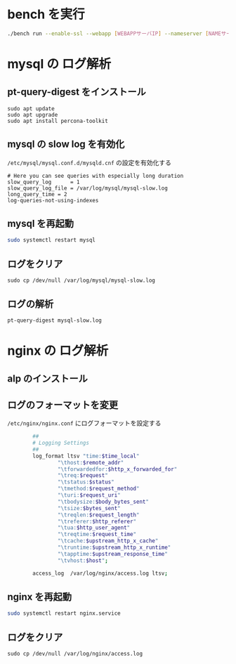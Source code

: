 # bench を実行

```bash
./bench run --enable-ssl --webapp [WEBAPPサーバIP] --nameserver [NAMEサーバIP]
```

# mysql の ログ解析
## pt-query-digest をインストール

```
sudo apt update
sudo apt upgrade
sudo apt install percona-toolkit
```

## mysql の slow log を有効化

`/etc/mysql/mysql.conf.d/mysqld.cnf` の設定を有効化する

```
# Here you can see queries with especially long duration
slow_query_log		= 1
slow_query_log_file	= /var/log/mysql/mysql-slow.log
long_query_time = 2
log-queries-not-using-indexes
```

## mysql を再起動

```bash
sudo systemctl restart mysql
```

## ログをクリア

```
sudo cp /dev/null /var/log/mysql/mysql-slow.log
```

## ログの解析

```bash
pt-query-digest mysql-slow.log
```

# nginx の ログ解析
## alp のインストール

## ログのフォーマットを変更

`/etc/nginx/nginx.conf` にログフォーマットを設定する

```bash
        ##
        # Logging Settings
        ##
        log_format ltsv "time:$time_local"
                "\thost:$remote_addr"
                "\tforwardedfor:$http_x_forwarded_for"
                "\treq:$request"
                "\tstatus:$status"
                "\tmethod:$request_method"
                "\turi:$request_uri"
                "\tbodysize:$body_bytes_sent"
                "\tsize:$bytes_sent"
                "\treqlen:$request_length"
                "\treferer:$http_referer"
                "\tua:$http_user_agent"
                "\treqtime:$request_time"
                "\tcache:$upstream_http_x_cache"
                "\truntime:$upstream_http_x_runtime"
                "\tapptime:$upstream_response_time"
                "\tvhost:$host";

        access_log  /var/log/nginx/access.log ltsv;
```

## nginx を再起動

```bash
sudo systemctl restart nginx.service
```

## ログをクリア

```
sudo cp /dev/null /var/log/nginx/access.log
```